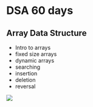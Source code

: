 # DSA 60 days 


## Array Data Structure

<ul>
  <li> Intro to arrays </li>
  <li> fixed size arrays </li>
  <li> dynamic arrays </li>
  <li> searching </li>
  <li> insertion </li>
  <li> deletion </li>
  <li> reversal </li>
</ul>
<img src="https://github.com/Sushreesatarupa/DSA-60Days/blob/main/Day07/IMG_20210714_024650.jpg"> 
